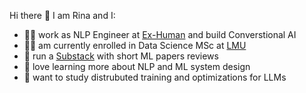 Hi there 👾 I am Rina and I:

- 👩‍💻 work as NLP Engineer at [Ex-Human](https://exh.ai/) and build Converstional AI 
- 👩‍🎓 am currently enrolled in Data Science MSc at [LMU](https://www.m-datascience.mathematik-informatik-statistik.uni-muenchen.de/index.html) 
- 📝 run a [Substack](https://mlpapersreview.substack.com/) with short ML papers reviews
- 💖 love learning more about NLP and ML system design 
- 🌱 want to study distrubuted training and optimizations for LLMs

<blockquote class="imgur-embed-pub" lang="en" data-id="a/CmJbGFG" data-context="false" ><a href="//imgur.com/a/CmJbGFG"></a></blockquote><script async src="//s.imgur.com/min/embed.js" charset="utf-8"></script>
